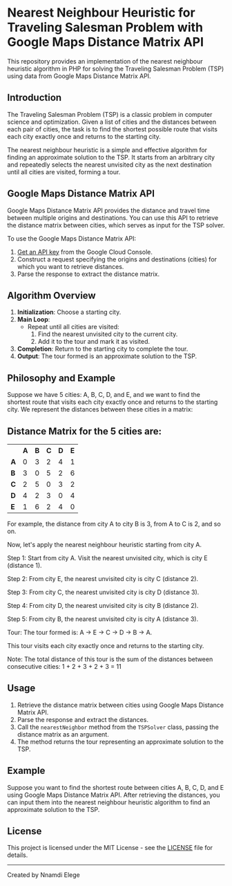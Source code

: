 # Nearest Neighbour Heuristic for Traveling Salesman Problem with Google Maps Distance Matrix API

This repository provides an implementation of the nearest neighbour heuristic algorithm in PHP for solving the Traveling Salesman Problem (TSP) using data from Google Maps Distance Matrix API.

## Introduction

The Traveling Salesman Problem (TSP) is a classic problem in computer science and optimization. Given a list of cities and the distances between each pair of cities, the task is to find the shortest possible route that visits each city exactly once and returns to the starting city.

The nearest neighbour heuristic is a simple and effective algorithm for finding an approximate solution to the TSP. It starts from an arbitrary city and repeatedly selects the nearest unvisited city as the next destination until all cities are visited, forming a tour.

## Google Maps Distance Matrix API

Google Maps Distance Matrix API provides the distance and travel time between multiple origins and destinations. You can use this API to retrieve the distance matrix between cities, which serves as input for the TSP solver.

To use the Google Maps Distance Matrix API:

1. [Get an API key](https://developers.google.com/maps/documentation/distance-matrix/get-api-key) from the Google Cloud Console.
2. Construct a request specifying the origins and destinations (cities) for which you want to retrieve distances.
3. Parse the response to extract the distance matrix.

## Algorithm Overview

1. **Initialization**: Choose a starting city.
2. **Main Loop**:
    - Repeat until all cities are visited:
        1. Find the nearest unvisited city to the current city.
        2. Add it to the tour and mark it as visited.
3. **Completion**: Return to the starting city to complete the tour.
4. **Output**: The tour formed is an approximate solution to the TSP.

## Philosophy and Example

Suppose we have 5 cities: A, B, C, D, and E, and we want to find the shortest route that visits each city exactly once and returns to the starting city. We represent the distances between these cities in a matrix:

<!DOCTYPE html>
<html lang="en">

<body>
    <h2>Distance Matrix for the 5 cities are: </h2>
    <table>
        <tr>
            <th></th>
            <th>A</th>
            <th>B</th>
            <th>C</th>
            <th>D</th>
            <th>E</th>
        </tr>
        <tr>
            <td><b>A</b></td>
            <td>0</td>
            <td>3</td>
            <td>2</td>
            <td>4</td>
            <td>1</td>
        </tr>
        <tr>
            <td><b>B</b></td>
            <td>3</td>
            <td>0</td>
            <td>5</td>
            <td>2</td>
            <td>6</td>
        </tr>
        <tr>
            <td><b>C</b></td>
            <td>2</td>
            <td>5</td>
            <td>0</td>
            <td>3</td>
            <td>2</td>
        </tr>
        <tr>
            <td><b>D</b></td>
            <td>4</td>
            <td>2</td>
            <td>3</td>
            <td>0</td>
            <td>4</td>
        </tr>
        <tr>
            <td><b>E</b></td>
            <td>1</td>
            <td>6</td>
            <td>2</td>
            <td>4</td>
            <td>0</td>
        </tr>
    </table>

For example, the distance from city A to city B is 3, from A to C is 2, and so on.

Now, let's apply the nearest neighbour heuristic starting from city A.

Step 1:
Start from city A.
Visit the nearest unvisited city, which is city E (distance 1).

Step 2:
From city E, the nearest unvisited city is city C (distance 2).

Step 3:
From city C, the nearest unvisited city is city D (distance 3).

Step 4:
From city D, the nearest unvisited city is city B (distance 2).

Step 5:
From city B, the nearest unvisited city is city A (distance 3).

Tour:
The tour formed is: A -> E -> C -> D -> B -> A.

This tour visits each city exactly once and returns to the starting city.

Note:
The total distance of this tour is the sum of the distances between consecutive cities:
1 + 2 + 3 + 2 + 3 = 11

## Usage

1. Retrieve the distance matrix between cities using Google Maps Distance Matrix API.
2. Parse the response and extract the distances.
3. Call the `nearestNeighbor` method from the `TSPSolver` class, passing the distance matrix as an argument.
4. The method returns the tour representing an approximate solution to the TSP.

## Example

Suppose you want to find the shortest route between cities A, B, C, D, and E using Google Maps Distance Matrix API. After retrieving the distances, you can input them into the nearest neighbour heuristic algorithm to find an approximate solution to the TSP.

## License

This project is licensed under the MIT License - see the [LICENSE](LICENSE) file for details.

---

Created by Nnamdi Elege
